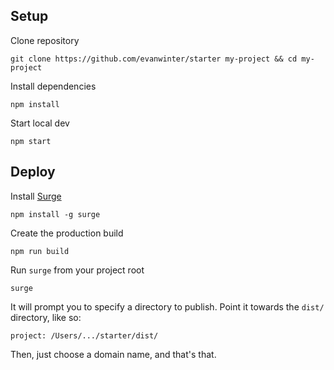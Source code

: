 ## Setup

Clone repository

`git clone https://github.com/evanwinter/starter my-project && cd my-project`

Install dependencies

`npm install`

Start local dev

`npm start`

## Deploy

Install [Surge]('https://surge.sh')

`npm install -g surge`

Create the production build

`npm run build`

Run `surge` from your project root

`surge`

It will prompt you to specify a directory to publish. Point it towards the `dist/` directory, like so:

`project: /Users/.../starter/dist/`

Then, just choose a domain name, and that's that.